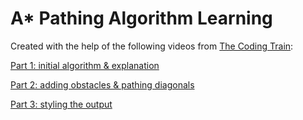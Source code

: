 # A* Pathing Algorithm Learning

Created with the help of the following videos from [The Coding Train](https://www.youtube.com/@TheCodingTrain):

[Part 1: initial algorithm & explanation](https://www.youtube.com/watch?v=aKYlikFAV4k)

[Part 2: adding obstacles & pathing diagonals](https://www.youtube.com/watch?v=EaZxUCWAjb0)

[Part 3: styling the output](https://www.youtube.com/watch?v=jwRT4PCT6RU)
